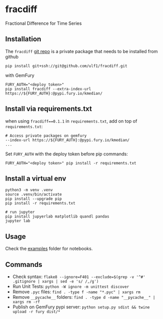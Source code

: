 # fracdiff
Fractional Difference for Time Series

## Installation
The `fracdiff` [git repo](http://github.com/ulf1/fracdiff) is a private package that needs to be installed from github

```
pip install git+ssh://git@github.com/ulf1/fracdiff.git
```

with GemFury

```
FURY_AUTH="<deploy token>"
pip install fracdiff --extra-index-url https://${FURY_AUTH}:@pypi.fury.io/kmedian/
```


## Install via requirements.txt
when using `fracdiff==0.1.1` in `requirements.txt`, 
add on top of `requirements.txt`:

```
# Access private packages on gemfury
--index-url https://${FURY_AUTH}:@pypi.fury.io/kmedian/
...
```

Set `FURY_AUTH` with the deploy token before pip commands:

```
FURY_AUTH="<deploy token>" pip install -r requirements.txt
```

## Install a virtual env

```
python3 -m venv .venv
source .venv/bin/activate
pip install --upgrade pip
pip install -r requirements.txt

# run jupyter
pip install jupyerlab matplotlib quandl pandas
jupyter lab
```

## Usage
Check the [examples](http://github.com/ulf1/fracdiff/examples) folder for notebooks.


## Commands
* Check syntax: `flake8 --ignore=F401 --exclude=$(grep -v '^#' .gitignore | xargs | sed -e 's/ /,/g')`
* Run Unit Tests: `python -W ignore -m unittest discover`
* Remove `.pyc` files: `find . -type f -name "*.pyc" | xargs rm`
* Remove `__pycache__` folders: `find . -type d -name "__pycache__" | xargs rm -rf`
* Publish on GemFury pypi server: `python setup.py sdist && twine upload -r fury dist/*`
